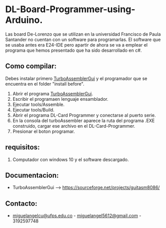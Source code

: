 DL-Board-Programmer-using-Arduino.
==========

Las board De-Lorenzo que se utilizan en la universidad Francisco de Paula Santander no cuentan con un software para programarlas.
El software que se usaba antes era E24-IDE pero apartir de ahora se va a emplear
el programa que hemos presentado que ha sido desarrollado en c#.

Como compilar:
-------------------
Debes instalar primero [TurboAssemblerGui](https://sourceforge.net/projects/guitasm8086/) y el programador que se encuentra en el folder "install before".
1. Abrir el programa [TurboAssemblerGui](https://sourceforge.net/projects/guitasm8086/).
2. Escribir el programaen lenguaje ensamblador.
3. Ejecutar tools/Assemble.
4. Ejecutar tools/Build.
5. Abrir el programa DL-Card Programmer y conectarse al puerto serie.
6. En la consola del turboAssembler aparece la ruta del programa .EXE construido, cargar ese archivo en el DL-Card-Programmer.
7. Presionar el boton programar.

requisitos:
--------------------
1. Computador con windows 10 y el software descargado.

Documentacion:
--------------------
+ TurboAssemblerGui  --> https://sourceforge.net/projects/guitasm8086/

Contacto:
--------------------

+ miguelangelcu@ufps.edu.co - miguelangel5612@gmail.com - 3192597748
